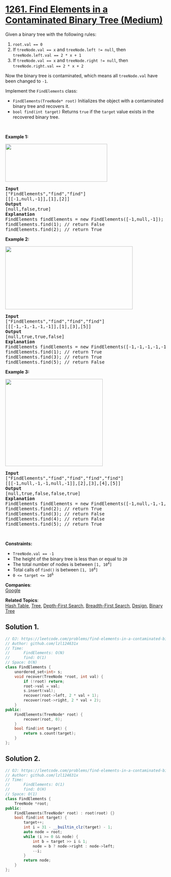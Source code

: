 # [1261. Find Elements in a Contaminated Binary Tree (Medium)](https://leetcode.com/problems/find-elements-in-a-contaminated-binary-tree/)

<p>Given a binary tree with the following rules:</p>

<ol>
	<li><code>root.val == 0</code></li>
	<li>If <code>treeNode.val == x</code> and <code>treeNode.left != null</code>, then <code>treeNode.left.val == 2 * x + 1</code></li>
	<li>If <code>treeNode.val == x</code> and <code>treeNode.right != null</code>, then <code>treeNode.right.val == 2 * x + 2</code></li>
</ol>

<p>Now the binary tree is contaminated, which means all <code>treeNode.val</code> have been changed to <code>-1</code>.</p>

<p>Implement the <code>FindElements</code> class:</p>

<ul>
	<li><code>FindElements(TreeNode* root)</code> Initializes the object with a contaminated binary tree and recovers it.</li>
	<li><code>bool find(int target)</code> Returns <code>true</code> if the <code>target</code> value exists in the recovered binary tree.</li>
</ul>

<p>&nbsp;</p>
<p><strong>Example 1:</strong></p>
<img alt="" src="https://assets.leetcode.com/uploads/2019/11/06/untitled-diagram-4-1.jpg" style="width: 320px; height: 119px;">
<pre><strong>Input</strong>
["FindElements","find","find"]
[[[-1,null,-1]],[1],[2]]
<strong>Output</strong>
[null,false,true]
<strong>Explanation</strong>
FindElements findElements = new FindElements([-1,null,-1]); 
findElements.find(1); // return False 
findElements.find(2); // return True </pre>

<p><strong>Example 2:</strong></p>
<img alt="" src="https://assets.leetcode.com/uploads/2019/11/06/untitled-diagram-4.jpg" style="width: 400px; height: 198px;">
<pre><strong>Input</strong>
["FindElements","find","find","find"]
[[[-1,-1,-1,-1,-1]],[1],[3],[5]]
<strong>Output</strong>
[null,true,true,false]
<strong>Explanation</strong>
FindElements findElements = new FindElements([-1,-1,-1,-1,-1]);
findElements.find(1); // return True
findElements.find(3); // return True
findElements.find(5); // return False</pre>

<p><strong>Example 3:</strong></p>
<img alt="" src="https://assets.leetcode.com/uploads/2019/11/07/untitled-diagram-4-1-1.jpg" style="width: 306px; height: 274px;">
<pre><strong>Input</strong>
["FindElements","find","find","find","find"]
[[[-1,null,-1,-1,null,-1]],[2],[3],[4],[5]]
<strong>Output</strong>
[null,true,false,false,true]
<strong>Explanation</strong>
FindElements findElements = new FindElements([-1,null,-1,-1,null,-1]);
findElements.find(2); // return True
findElements.find(3); // return False
findElements.find(4); // return False
findElements.find(5); // return True
</pre>

<p>&nbsp;</p>
<p><strong>Constraints:</strong></p>

<ul>
	<li><code>TreeNode.val == -1</code></li>
	<li>The height of the binary tree is less than or equal to <code>20</code></li>
	<li>The total number of nodes is between <code>[1, 10<sup>4</sup>]</code></li>
	<li>Total calls of <code>find()</code> is between <code>[1, 10<sup>4</sup>]</code></li>
	<li><code>0 &lt;= target &lt;= 10<sup>6</sup></code></li>
</ul>


**Companies**:  
[Google](https://leetcode.com/company/google)

**Related Topics**:  
[Hash Table](https://leetcode.com/tag/hash-table/), [Tree](https://leetcode.com/tag/tree/), [Depth-First Search](https://leetcode.com/tag/depth-first-search/), [Breadth-First Search](https://leetcode.com/tag/breadth-first-search/), [Design](https://leetcode.com/tag/design/), [Binary Tree](https://leetcode.com/tag/binary-tree/)

## Solution 1.

```cpp
// OJ: https://leetcode.com/problems/find-elements-in-a-contaminated-binary-tree/
// Author: github.com/lzl124631x
// Time:
//      FindElements: O(N)
//      find: O(1)
// Space: O(N)
class FindElements {
    unordered_set<int> s;
    void recover(TreeNode *root, int val) {
        if (!root) return;
        root->val = val;
        s.insert(val);
        recover(root->left, 2 * val + 1);
        recover(root->right, 2 * val + 2);
    }
public:
    FindElements(TreeNode* root) {
        recover(root, 0);
    }
    bool find(int target) {
        return s.count(target);
    }
};
```

## Solution 2.

```cpp
// OJ: https://leetcode.com/problems/find-elements-in-a-contaminated-binary-tree/
// Author: github.com/lzl124631x
// Time:
//      FindElements: O(1)
//      find: O(H)
// Space: O(1)
class FindElements {
    TreeNode *root;
public:
    FindElements(TreeNode* root) : root(root) {}
    bool find(int target) {
        target++;
        int i = 31 - __builtin_clz(target) - 1;
        auto node = root;
        while (i >= 0 && node) {
            int b = target >> i & 1;
            node = b ? node->right : node->left;
            --i;
        }
        return node;
    }
};
```
